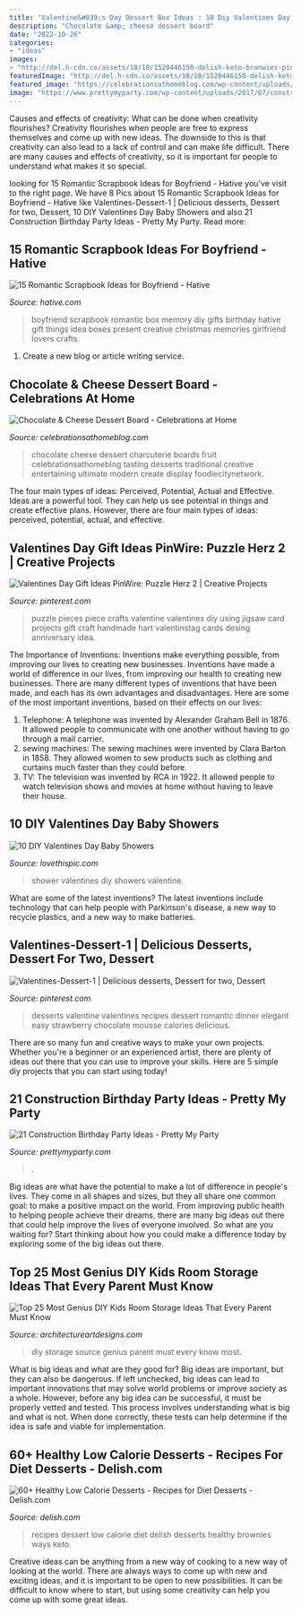 ```yaml
---
title: "Valentine&#039;s Day Dessert Box Ideas : 10 Diy Valentines Day Baby Showers"
description: "Chocolate &amp; cheese dessert board"
date: "2022-10-26"
categories:
- "ideas"
images:
- "http://del.h-cdn.co/assets/18/10/1520446150-delish-keto-bronwies-pin-2.jpg"
featuredImage: "http://del.h-cdn.co/assets/18/10/1520446150-delish-keto-bronwies-pin-2.jpg"
featured_image: "https://celebrationsathomeblog.com/wp-content/uploads/2017/02/IMG_0855-3.jpg"
image: "https://www.prettymyparty.com/wp-content/uploads/2017/07/construction-party-ideas-dessert-table.jpg"
---
```



Causes and effects of creativity: What can be done when creativity flourishes?
Creativity flourishes when people are free to express themselves and come up with new ideas. The downside to this is that creativity can also lead to a lack of control and can make life difficult. There are many causes and effects of creativity, so it is important for people to understand what makes it so special.

	

		
looking for 15 Romantic Scrapbook Ideas for Boyfriend - Hative you've visit to the right page. We have 8 Pics about 15 Romantic Scrapbook Ideas for Boyfriend - Hative like Valentines-Dessert-1 | Delicious desserts, Dessert for two, Dessert, 10 DIY Valentines Day Baby Showers and also 21 Construction Birthday Party Ideas - Pretty My Party. Read more:
		
    
## 15 Romantic Scrapbook Ideas For Boyfriend - Hative

<img loading=lazy src="https://hative.com/wp-content/uploads/2014/06/scrapbook-ideas-for-boyfriend/14-scrapbook-ideas-for-lovers.jpg" onerror="this.onerror=null;this.src='https://tse4.mm.bing.net/th?id=OIP.7yqCcXCTzDaVwZay9thIkAHaJ4&amp;pid=15.1';" alt="15 Romantic Scrapbook Ideas for Boyfriend - Hative">

_Source: hative.com_

>boyfriend scrapbook romantic box memory diy gifts birthday hative gift things idea boxes present creative christmas memories girlfriend lovers crafts. 

	

1. Create a new blog or article writing service.

    
## Chocolate &amp; Cheese Dessert Board - Celebrations At Home

<img loading=lazy src="https://celebrationsathomeblog.com/wp-content/uploads/2017/02/IMG_0855-3.jpg" onerror="this.onerror=null;this.src='https://tse2.mm.bing.net/th?id=OIP.vWy8Rcxci1QdyPrIB55R8AHaLH&amp;pid=15.1';" alt="Chocolate &amp; Cheese Dessert Board - Celebrations at Home">

_Source: celebrationsathomeblog.com_

>chocolate cheese dessert charcuterie boards fruit celebrationsathomeblog tasting desserts traditional creative entertaining ultimate modern create display foodiecitynetwork. 

	

The four main types of ideas: Perceived, Potential, Actual and Effective.
Ideas are a powerful tool. They can help us see potential in things and create effective plans. However, there are four main types of ideas: perceived, potential, actual, and effective.

    
## Valentines Day Gift Ideas PinWire: Puzzle Herz 2 | Creative Projects

<img loading=lazy src="https://i.pinimg.com/736x/04/06/3c/04063cf735b9723cbd71bb3adea525f9.jpg" onerror="this.onerror=null;this.src='https://tse1.mm.bing.net/th?id=OIP.Qe16mkZA6WkuuKJ7Kw2tcwHaJ4&amp;pid=15.1';" alt="Valentines Day Gift Ideas PinWire: Puzzle Herz 2 | Creative Projects">

_Source: pinterest.com_

>puzzle pieces piece crafts valentine valentines diy using jigsaw card projects gift craft handmade hart valentinstag cards desing anniversary idea. 

	

The Importance of Inventions: Inventions make everything possible, from improving our lives to creating new businesses.
Inventions have made a world of difference in our lives, from improving our health to creating new businesses. There are many different types of inventions that have been made, and each has its own advantages and disadvantages. Here are some of the most important inventions, based on their effects on our lives:
1. Telephone: A telephone was invented by Alexander Graham Bell in 1876. It allowed people to communicate with one another without having to go through a mail carrier. 
2. sewing machines: The sewing machines were invented by Clara Barton in 1858. They allowed women to sew products such as clothing and curtains much faster than they could before. 
3. TV: The television was invented by RCA in 1922. It allowed people to watch television shows and movies at home without having to leave their house. 

    
## 10 DIY Valentines Day Baby Showers

<img loading=lazy src="http://www.lovethispic.com/uploaded_images/blogs/10-Diy-Valentines-Day-Baby-Showers-236-6.jpg" onerror="this.onerror=null;this.src='https://tse3.mm.bing.net/th?id=OIP.WLDVHWa4D2UiEBfXiF8L5gHaJ4&amp;pid=15.1';" alt="10 DIY Valentines Day Baby Showers">

_Source: lovethispic.com_

>shower valentines diy showers valentine. 

	

What are some of the latest inventions?
The latest inventions include technology that can help people with Parkinson's disease, a new way to recycle plastics, and a new way to make batteries.

    
## Valentines-Dessert-1 | Delicious Desserts, Dessert For Two, Dessert

<img loading=lazy src="https://i.pinimg.com/736x/79/ac/e3/79ace376e93d68d725f4923b5eace657--elegant-desserts-desserts-for-two-romantic.jpg" onerror="this.onerror=null;this.src='https://tse2.mm.bing.net/th?id=OIP.c0R7grP27XNJa4IP73NDjAHaLJ&amp;pid=15.1';" alt="Valentines-Dessert-1 | Delicious desserts, Dessert for two, Dessert">

_Source: pinterest.com_

>desserts valentine valentines recipes dessert romantic dinner elegant easy strawberry chocolate mousse calories delicious. 

	

There are so many fun and creative ways to make your own projects. Whether you're a beginner or an experienced artist, there are plenty of ideas out there that you can use to improve your skills. Here are 5 simple diy projects that you can start using today!

    
## 21 Construction Birthday Party Ideas - Pretty My Party

<img loading=lazy src="https://www.prettymyparty.com/wp-content/uploads/2017/07/construction-party-ideas-dessert-table.jpg" onerror="this.onerror=null;this.src='https://tse4.mm.bing.net/th?id=OIP.FNiygM3jkBkMzPpRjGd0IgHaJ4&amp;pid=15.1';" alt="21 Construction Birthday Party Ideas - Pretty My Party">

_Source: prettymyparty.com_

>. 

	

Big ideas are what have the potential to make a lot of difference in people's lives. They come in all shapes and sizes, but they all share one common goal: to make a positive impact on the world. From improving public health to helping people achieve their dreams, there are many big ideas out there that could help improve the lives of everyone involved. So what are you waiting for? Start thinking about how you could make a difference today by exploring some of the big ideas out there.

    
## Top 25 Most Genius DIY Kids Room Storage Ideas That Every Parent Must Know

<img loading=lazy src="http://www.architectureartdesigns.com/wp-content/uploads/2015/01/421.jpg" onerror="this.onerror=null;this.src='https://tse1.mm.bing.net/th?id=OIP.tI-vfasP4o7e0wUcN2FZMAHaJ4&amp;pid=15.1';" alt="Top 25 Most Genius DIY Kids Room Storage Ideas That Every Parent Must Know">

_Source: architectureartdesigns.com_

>diy storage source genius parent must every know most. 

	

What is big ideas and what are they good for?
Big ideas are important, but they can also be dangerous. If left unchecked, big ideas can lead to important innovations that may solve world problems or improve society as a whole. However, before any big idea can be successful, it must be properly vetted and tested. This process involves understanding what is big and what is not. When done correctly, these tests can help determine if the idea is safe and viable for implementation.

    
## 60+ Healthy Low Calorie Desserts - Recipes For Diet Desserts - Delish.com

<img loading=lazy src="http://del.h-cdn.co/assets/18/10/1520446150-delish-keto-bronwies-pin-2.jpg" onerror="this.onerror=null;this.src='https://tse2.mm.bing.net/th?id=OIP.OnszOQ0liwR8UTsmPYSIQAHaLG&amp;pid=15.1';" alt="60+ Healthy Low Calorie Desserts - Recipes for Diet Desserts - Delish.com">

_Source: delish.com_

>recipes dessert low calorie diet delish desserts healthy brownies ways keto. 

	

Creative ideas can be anything from a new way of cooking to a new way of looking at the world. There are always ways to come up with new and exciting ideas, and it is important to be open to new possibilities. It can be difficult to know where to start, but using some creativity can help you come up with some great ideas.

